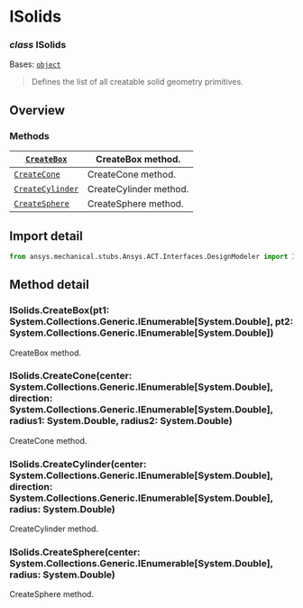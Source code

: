 # ISolids

### *class* ISolids

Bases: [`object`](https://docs.python.org/3/library/functions.html#object)

> Defines the list of all creatable solid geometry primitives.

> <!-- !! processed by numpydoc !! -->

## Overview

### Methods

| [`CreateBox`](#ISolids.CreateBox)           | CreateBox method.      |
|---------------------------------------------|------------------------|
| [`CreateCone`](#ISolids.CreateCone)         | CreateCone method.     |
| [`CreateCylinder`](#ISolids.CreateCylinder) | CreateCylinder method. |
| [`CreateSphere`](#ISolids.CreateSphere)     | CreateSphere method.   |

## Import detail

```python
from ansys.mechanical.stubs.Ansys.ACT.Interfaces.DesignModeler import ISolids
```

## Method detail

### ISolids.CreateBox(pt1: System.Collections.Generic.IEnumerable[System.Double], pt2: System.Collections.Generic.IEnumerable[System.Double])

CreateBox method.

<!-- !! processed by numpydoc !! -->

### ISolids.CreateCone(center: System.Collections.Generic.IEnumerable[System.Double], direction: System.Collections.Generic.IEnumerable[System.Double], radius1: System.Double, radius2: System.Double)

CreateCone method.

<!-- !! processed by numpydoc !! -->

### ISolids.CreateCylinder(center: System.Collections.Generic.IEnumerable[System.Double], direction: System.Collections.Generic.IEnumerable[System.Double], radius: System.Double)

CreateCylinder method.

<!-- !! processed by numpydoc !! -->

### ISolids.CreateSphere(center: System.Collections.Generic.IEnumerable[System.Double], radius: System.Double)

CreateSphere method.

<!-- !! processed by numpydoc !! -->
